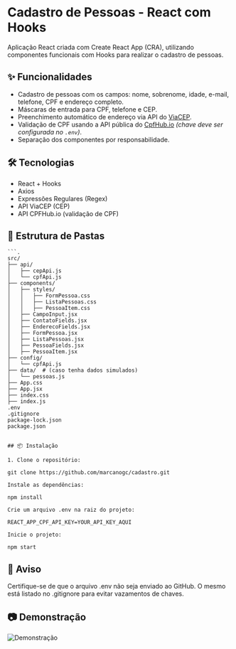 # Cadastro de Pessoas - React com Hooks

Aplicação React criada com Create React App (CRA), utilizando componentes funcionais com Hooks para realizar o cadastro de pessoas.

## ✨ Funcionalidades

- Cadastro de pessoas com os campos: nome, sobrenome, idade, e-mail, telefone, CPF e endereço completo.
- Máscaras de entrada para CPF, telefone e CEP.
- Preenchimento automático de endereço via API do [ViaCEP](https://viacep.com.br/).
- Validação de CPF usando a API pública do [CpfHub.io](https://www.cpfhub.io/) *(chave deve ser configurada no `.env`)*.
- Separação dos componentes por responsabilidade.

## 🛠️ Tecnologias

- React + Hooks
- Axios
- Expressões Regulares (Regex)
- API ViaCEP (CEP)
- API CPFHub.io (validação de CPF)

## 📁 Estrutura de Pastas
```
```.
src/
├── api/
│   ├── cepApi.js
│   └── cpfApi.js
├── components/
│   ├── styles/
│   │   ├── FormPessoa.css
│   │   ├── ListaPessoas.css
│   │   ├── PessoaItem.css
│   ├── CampoInput.jsx
│   ├── ContatoFields.jsx
│   ├── EnderecoFields.jsx
│   ├── FormPessoa.jsx
│   ├── ListaPessoas.jsx
│   ├── PessoaFields.jsx
│   ├── PessoaItem.jsx
├── config/
│   └── cpfApi.js
├── data/  # (caso tenha dados simulados)
│   └── pessoas.js
├── App.css
├── App.jsx
├── index.css
├── index.js
.env
.gitignore
package-lock.json
package.json
```

```

## 📦 Instalação

1. Clone o repositório:

git clone https://github.com/marcanogc/cadastro.git

Instale as dependências:

npm install

Crie um arquivo .env na raiz do projeto:

REACT_APP_CPF_API_KEY=YOUR_API_KEY_AQUI

Inicie o projeto:

npm start

```

## 🚫 Aviso

Certifique-se de que o arquivo .env não seja enviado ao GitHub. O mesmo está listado no .gitignore para evitar vazamentos de chaves.

## 📷 Demonstração

![Demonstração](https://github.com/user-attachments/assets/f2d37bc3-65cd-4f6a-8b5d-f56f20afed8c)




